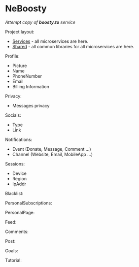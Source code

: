 # NeBoosty
*Attempt copy of **boosty.to** service*

Project layout:

* [Services](./services/) - all microservices are here.
* [Shared](./shared/) - all common libraries for all microservices are here.

Profile:
* Picture
* Name
* PhoneNumber
* Email
* Billing Information

Privacy:
* Messages privacy

Socials:
* Type
* Link

Notifications:
* Event (Donate, Message, Comment ...)
* Channel (Website, Email, MobileApp ...)

Sessions:
* Device
* Region
* IpAddr

Blacklist:

PersonalSubscriptions:

PersonalPage:

Feed:

Comments:

Post:

Goals:

Tutorial:

